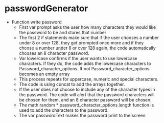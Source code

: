 # passwordGenerator

- Function write password
    - First var prompt asks the user how many characters they would like the password to be and stores that number
    - The first 2 if statements make sure that if the user chooses a number under 8 or over 128, they get prompted once more and if they choose a number under 8 or over 128 again, the code automatically chooses an 8 character password.
    - Var lowercase confirms if the user wants to use lowercase characters. If they do, the code adds the lowercase characters to Password_character_options. If not Password_character_options becomes an empty array
    - This process repeats for uppercase, numeric and special characters.
    - The code is using concat to add the arrays together. 
    - If the user does not choose to include any of the character types in the password. The code will alert that the password characters will be chosen for them, and an 8 character password will be chosen.
    - The math.random * password_character_options.length function is used to add the characters to the password.
    - The var passwordText makes the password print to the screen